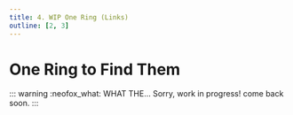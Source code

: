 ```yaml
---
title: 4. WIP One Ring (Links)
outline: [2, 3]
---
```


#  One Ring to Find Them

::: warning :neofox_what: WHAT THE...
Sorry, work in progress! come back soon.
:::

